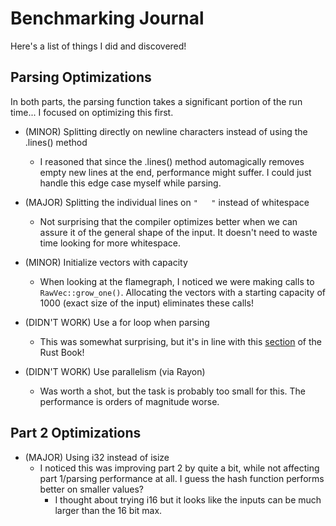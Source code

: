 # Benchmarking Journal

Here's a list of things I did and discovered!

## Parsing Optimizations
In both parts, the parsing function takes a significant portion of the run time... I focused on optimizing this first.

- (MINOR) Splitting directly on newline characters instead of using the .lines() method 
    - I reasoned that since the .lines() method automagically removes empty new
      lines at the end, performance might suffer. I could just handle this edge
      case myself while parsing.
- (MAJOR) Splitting the individual lines on `"   "` instead of whitespace
    - Not surprising that the compiler optimizes better when we can assure it
      of the general shape of the input. It doesn't need to waste time looking
      for more whitespace.
- (MINOR) Initialize vectors with capacity
    - When looking at the flamegraph, I noticed we were making calls to
      `RawVec::grow_one()`. Allocating the vectors with a starting capacity of
      1000 (exact size of the input) eliminates these calls!

- (DIDN'T WORK) Use a for loop when parsing
    - This was somewhat surprising, but it's in line with this 
      [section](https://doc.rust-lang.org/book/ch13-04-performance.html) of the
      Rust Book!

- (DIDN'T WORK) Use parallelism (via Rayon)
    - Was worth a shot, but the task is probably too small for this. The
      performance is orders of magnitude worse.


## Part 2 Optimizations
- (MAJOR) Using i32 instead of isize
    - I noticed this was improving part 2 by quite a bit, while not affecting
      part 1/parsing performance at all. I guess the hash function performs
      better on smaller values?
        - I thought about trying i16 but it looks like the inputs can be much
          larger than the 16 bit max.
